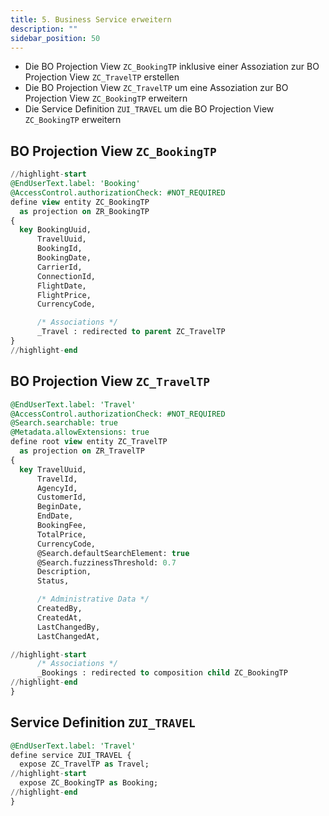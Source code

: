 ```yaml
---
title: 5. Business Service erweitern
description: ""
sidebar_position: 50
---
```


- Die BO Projection View `ZC_BookingTP` inklusive einer Assoziation zur BO Projection View `ZC_TravelTP` erstellen
- Die BO Projection View `ZC_TravelTP` um eine Assoziation zur BO Projection View `ZC_BookingTP` erweitern
- Die Service Definition `ZUI_TRAVEL` um die BO Projection View `ZC_BookingTP` erweitern

## BO Projection View `ZC_BookingTP`

```sql showLineNumbers
//highlight-start
@EndUserText.label: 'Booking'
@AccessControl.authorizationCheck: #NOT_REQUIRED
define view entity ZC_BookingTP
  as projection on ZR_BookingTP
{
  key BookingUuid,
      TravelUuid,
      BookingId,
      BookingDate,
      CarrierId,
      ConnectionId,
      FlightDate,
      FlightPrice,
      CurrencyCode,

      /* Associations */
      _Travel : redirected to parent ZC_TravelTP
}
//highlight-end
```

## BO Projection View `ZC_TravelTP`

```sql showLineNumbers
@EndUserText.label: 'Travel'
@AccessControl.authorizationCheck: #NOT_REQUIRED
@Search.searchable: true
@Metadata.allowExtensions: true
define root view entity ZC_TravelTP
  as projection on ZR_TravelTP
{
  key TravelUuid,
      TravelId,
      AgencyId,
      CustomerId,
      BeginDate,
      EndDate,
      BookingFee,
      TotalPrice,
      CurrencyCode,
      @Search.defaultSearchElement: true
      @Search.fuzzinessThreshold: 0.7
      Description,
      Status,

      /* Administrative Data */
      CreatedBy,
      CreatedAt,
      LastChangedBy,
      LastChangedAt,

//highlight-start
      /* Associations */
      _Bookings : redirected to composition child ZC_BookingTP
//highlight-end
}
```

## Service Definition `ZUI_TRAVEL`

```sql showLineNumbers
@EndUserText.label: 'Travel'
define service ZUI_TRAVEL {
  expose ZC_TravelTP as Travel;
//highlight-start
  expose ZC_BookingTP as Booking;
//highlight-end
}
```
